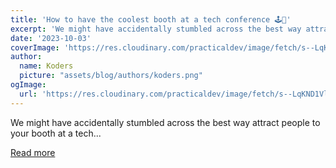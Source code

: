```yaml
---
title: 'How to have the coolest booth at a tech conference 🕹👾'
excerpt: 'We might have accidentally stumbled across the best way attract people to your booth at a tech...'
date: '2023-10-03'
coverImage: 'https://res.cloudinary.com/practicaldev/image/fetch/s--LqKND1Vl--/c_imagga_scale,f_auto,fl_progressive,h_420,q_66,w_1000/https://dev-to-uploads.s3.amazonaws.com/uploads/articles/1n76uux9iq1bv7zb3heq.gif'
author:
  name: Koders
  picture: "assets/blog/authors/koders.png"
ogImage:
  url: 'https://res.cloudinary.com/practicaldev/image/fetch/s--LqKND1Vl--/c_imagga_scale,f_auto,fl_progressive,h_420,q_66,w_1000/https://dev-to-uploads.s3.amazonaws.com/uploads/articles/1n76uux9iq1bv7zb3heq.gif'
---
```


We might have accidentally stumbled across the best way attract people to your booth at a tech...

[Read more](https://dev.to/wasp/how-to-have-the-coolest-booth-at-a-tech-conference-5eoh)
